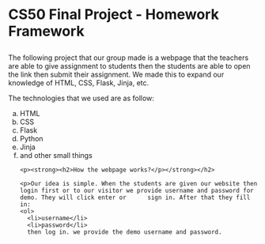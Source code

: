 <p><strong><h1>CS50 Final Project - Homework Framework</p></strong></h1>

<p>The following project that our group made is a webpage that the teachers are able to give assignment to students then the students are able to open the link then submit their assignment. We made this to expand our knowledge of HTML, CSS, Flask, Jinja, etc.</p>
<p>The technologies that we used are as follow:
  <ol type='a'>
    <li>HTML</li>
    <li>CSS</li>
    <li>Flask</li>
    <li>Python</li>
    <li>Jinja</li>
    <li>and other small things</li>
    
    <p><strong><h2>How the webpage works?</p></strong></h2>
    
    <p>Our idea is simple. When the students are given our website then login first or to our visitor we provide username and password for demo. They will click enter or      sign in. After that they fill in:
    <ol>
      <li>username</li>
      <li>password</li>
      then log in. we provide the demo username and password. 
    
    
